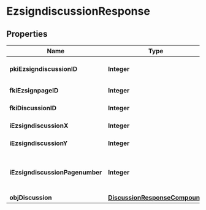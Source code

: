 

# EzsigndiscussionResponse

## Properties

Name | Type | Description | Notes
------------ | ------------- | ------------- | -------------
**pkiEzsigndiscussionID** | **Integer** | The unique ID of the Ezsigndiscussion | 
**fkiEzsignpageID** | **Integer** | The unique ID of the Ezsignpage | 
**fkiDiscussionID** | **Integer** | The unique ID of the Discussion | 
**iEzsigndiscussionX** | **Integer** | The x of the Ezsigndiscussion | 
**iEzsigndiscussionY** | **Integer** | The y of the Ezsigndiscussion | 
**iEzsigndiscussionPagenumber** | **Integer** | The page number in the Ezsigndocument for the Ezsigndiscussion | 
**objDiscussion** | [**DiscussionResponseCompound**](DiscussionResponseCompound.md) |  | 




